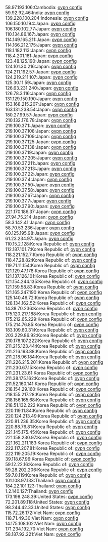 58.97.193.106:Cambodia: [ovpn config](vpn/58_97_193_106.ovpn)  
59.92.92.46:India: [ovpn config](vpn/59_92_92_46.ovpn)  
139.228.100.204:Indonesia: [ovpn config](vpn/139_228_100_204.ovpn)  
106.150.10.194:Japan: [ovpn config](vpn/106_150_10_194.ovpn)  
106.180.102.77:Japan: [ovpn config](vpn/106_180_102_77.ovpn)  
110.134.86.167:Japan: [ovpn config](vpn/110_134_86_167.ovpn)  
114.149.165.211:Japan: [ovpn config](vpn/114_149_165_211.ovpn)  
114.166.212.175:Japan: [ovpn config](vpn/114_166_212_175.ovpn)  
118.1.182.113:Japan: [ovpn config](vpn/118_1_182_113.ovpn)  
118.4.201.181:Japan: [ovpn config](vpn/118_4_201_181.ovpn)  
123.48.125.190:Japan: [ovpn config](vpn/123_48_125_190.ovpn)  
124.101.30.216:Japan: [ovpn config](vpn/124_101_30_216.ovpn)  
124.211.192.57:Japan: [ovpn config](vpn/124_211_192_57.ovpn)  
124.219.211.107:Japan: [ovpn config](vpn/124_219_211_107.ovpn)  
125.30.11.59:Japan: [ovpn config](vpn/125_30_11_59.ovpn)  
126.63.231.240:Japan: [ovpn config](vpn/126_63_231_240.ovpn)  
126.78.3.116:Japan: [ovpn config](vpn/126_78_3_116.ovpn)  
131.129.150.190:Japan: [ovpn config](vpn/131_129_150_190.ovpn)  
153.168.215.207:Japan: [ovpn config](vpn/153_168_215_207.ovpn)  
163.131.238.54:Japan: [ovpn config](vpn/163_131_238_54.ovpn)  
180.27.99.57:Japan: [ovpn config](vpn/180_27_99_57.ovpn)  
210.132.176.78:Japan: [ovpn config](vpn/210_132_176_78.ovpn)  
219.100.37.1:Japan: [ovpn config](vpn/219_100_37_1.ovpn)  
219.100.37.108:Japan: [ovpn config](vpn/219_100_37_108.ovpn)  
219.100.37.109:Japan: [ovpn config](vpn/219_100_37_109.ovpn)  
219.100.37.125:Japan: [ovpn config](vpn/219_100_37_125.ovpn)  
219.100.37.138:Japan: [ovpn config](vpn/219_100_37_138.ovpn)  
219.100.37.19:Japan: [ovpn config](vpn/219_100_37_19.ovpn)  
219.100.37.205:Japan: [ovpn config](vpn/219_100_37_205.ovpn)  
219.100.37.211:Japan: [ovpn config](vpn/219_100_37_211.ovpn)  
219.100.37.213:Japan: [ovpn config](vpn/219_100_37_213.ovpn)  
219.100.37.22:Japan: [ovpn config](vpn/219_100_37_22.ovpn)  
219.100.37.4:Japan: [ovpn config](vpn/219_100_37_4.ovpn)  
219.100.37.50:Japan: [ovpn config](vpn/219_100_37_50.ovpn)  
219.100.37.58:Japan: [ovpn config](vpn/219_100_37_58.ovpn)  
219.100.37.67:Japan: [ovpn config](vpn/219_100_37_67.ovpn)  
219.100.37.7:Japan: [ovpn config](vpn/219_100_37_7.ovpn)  
219.100.37.90:Japan: [ovpn config](vpn/219_100_37_90.ovpn)  
221.170.186.37:Japan: [ovpn config](vpn/221_170_186_37.ovpn)  
27.94.75.214:Japan: [ovpn config](vpn/27_94_75_214.ovpn)  
58.3.142.41:Japan: [ovpn config](vpn/58_3_142_41.ovpn)  
58.70.53.236:Japan: [ovpn config](vpn/58_70_53_236.ovpn)  
60.125.195.98:Japan: [ovpn config](vpn/60_125_195_98.ovpn)  
61.23.234.97:Japan: [ovpn config](vpn/61_23_234_97.ovpn)  
110.15.2.128:Korea Republic of: [ovpn config](vpn/110_15_2_128.ovpn)  
112.187.101.7:Korea Republic of: [ovpn config](vpn/112_187_101_7.ovpn)  
118.221.152.7:Korea Republic of: [ovpn config](vpn/118_221_152_7.ovpn)  
118.47.28.82:Korea Republic of: [ovpn config](vpn/118_47_28_82.ovpn)  
119.71.11.154:Korea Republic of: [ovpn config](vpn/119_71_11_154.ovpn)  
121.129.47.178:Korea Republic of: [ovpn config](vpn/121_129_47_178.ovpn)  
121.137.126.101:Korea Republic of: [ovpn config](vpn/121_137_126_101.ovpn)  
121.154.244.135:Korea Republic of: [ovpn config](vpn/121_154_244_135.ovpn)  
121.159.58.83:Korea Republic of: [ovpn config](vpn/121_159_58_83.ovpn)  
121.165.247.190:Korea Republic of: [ovpn config](vpn/121_165_247_190.ovpn)  
125.140.46.72:Korea Republic of: [ovpn config](vpn/125_140_46_72.ovpn)  
128.134.162.52:Korea Republic of: [ovpn config](vpn/128_134_162_52.ovpn)  
14.38.70.236:Korea Republic of: [ovpn config](vpn/14_38_70_236.ovpn)  
175.120.217.188:Korea Republic of: [ovpn config](vpn/175_120_217_188.ovpn)  
175.212.65.229:Korea Republic of: [ovpn config](vpn/175_212_65_229.ovpn)  
175.214.76.85:Korea Republic of: [ovpn config](vpn/175_214_76_85.ovpn)  
183.109.60.31:Korea Republic of: [ovpn config](vpn/183_109_60_31.ovpn)  
203.229.86.92:Korea Republic of: [ovpn config](vpn/203_229_86_92.ovpn)  
210.178.107.222:Korea Republic of: [ovpn config](vpn/210_178_107_222.ovpn)  
211.215.123.44:Korea Republic of: [ovpn config](vpn/211_215_123_44.ovpn)  
211.216.193.88:Korea Republic of: [ovpn config](vpn/211_216_193_88.ovpn)  
211.218.96.184:Korea Republic of: [ovpn config](vpn/211_218_96_184.ovpn)  
211.226.215.201:Korea Republic of: [ovpn config](vpn/211_226_215_201.ovpn)  
211.230.67.15:Korea Republic of: [ovpn config](vpn/211_230_67_15.ovpn)  
211.231.23.61:Korea Republic of: [ovpn config](vpn/211_231_23_61.ovpn)  
211.38.175.162:Korea Republic of: [ovpn config](vpn/211_38_175_162.ovpn)  
211.52.160.141:Korea Republic of: [ovpn config](vpn/211_52_160_141.ovpn)  
218.154.29.160:Korea Republic of: [ovpn config](vpn/218_154_29_160.ovpn)  
218.155.217.28:Korea Republic of: [ovpn config](vpn/218_155_217_28.ovpn)  
218.156.165.68:Korea Republic of: [ovpn config](vpn/218_156_165_68.ovpn)  
218.51.132.222:Korea Republic of: [ovpn config](vpn/218_51_132_222.ovpn)  
220.119.11.84:Korea Republic of: [ovpn config](vpn/220_119_11_84.ovpn)  
220.124.213.49:Korea Republic of: [ovpn config](vpn/220_124_213_49.ovpn)  
220.81.236.35:Korea Republic of: [ovpn config](vpn/220_81_236_35.ovpn)  
220.88.76.81:Korea Republic of: [ovpn config](vpn/220_88_76_81.ovpn)  
221.145.175.45:Korea Republic of: [ovpn config](vpn/221_145_175_45.ovpn)  
221.158.230.97:Korea Republic of: [ovpn config](vpn/221_158_230_97.ovpn)  
221.162.211.183:Korea Republic of: [ovpn config](vpn/221_162_211_183.ovpn)  
222.117.207.81:Korea Republic of: [ovpn config](vpn/222_117_207_81.ovpn)  
222.119.205.19:Korea Republic of: [ovpn config](vpn/222_119_205_19.ovpn)  
39.118.67.96:Korea Republic of: [ovpn config](vpn/39_118_67_96.ovpn)  
59.12.22.16:Korea Republic of: [ovpn config](vpn/59_12_22_16.ovpn)  
59.28.202.206:Korea Republic of: [ovpn config](vpn/59_28_202_206.ovpn)  
59.7.0.119:Korea Republic of: [ovpn config](vpn/59_7_0_119.ovpn)  
101.108.97.133:Thailand: [ovpn config](vpn/101_108_97_133.ovpn)  
184.22.101.123:Thailand: [ovpn config](vpn/184_22_101_123.ovpn)  
1.2.140.127:Thailand: [ovpn config](vpn/1_2_140_127.ovpn)  
173.198.248.39:United States: [ovpn config](vpn/173_198_248_39.ovpn)  
72.201.89.118:United States: [ovpn config](vpn/72_201_89_118.ovpn)  
98.244.42.33:United States: [ovpn config](vpn/98_244_42_33.ovpn)  
115.72.26.172:Viet Nam: [ovpn config](vpn/115_72_26_172.ovpn)  
118.71.49.30:Viet Nam: [ovpn config](vpn/118_71_49_30.ovpn)  
14.175.108.102:Viet Nam: [ovpn config](vpn/14_175_108_102.ovpn)  
171.234.192.70:Viet Nam: [ovpn config](vpn/171_234_192_70.ovpn)  
58.187.92.221:Viet Nam: [ovpn config](vpn/58_187_92_221.ovpn)  
